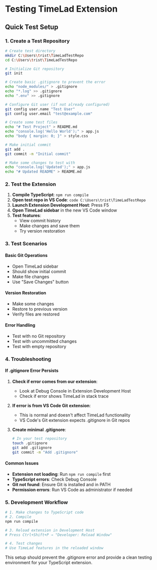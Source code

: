 # Testing TimeLad Extension

## Quick Test Setup

### 1. Create a Test Repository
```bash
# Create test directory
mkdir C:\Users\trist\TimeLadTestRepo
cd C:\Users\trist\TimeLadTestRepo

# Initialize Git repository
git init

# Create basic .gitignore to prevent the error
echo "node_modules/" > .gitignore
echo "*.log" >> .gitignore
echo ".env" >> .gitignore

# Configure Git user (if not already configured)
git config user.name "Test User"
git config user.email "test@example.com"

# Create some test files
echo "# Test Project" > README.md
echo "console.log('Hello World');" > app.js
echo "body { margin: 0; }" > style.css

# Make initial commit
git add .
git commit -m "Initial commit"

# Make some changes to test with
echo "console.log('Updated');" > app.js
echo "# Updated README" > README.md
```

### 2. Test the Extension
1. **Compile TypeScript**: `npm run compile`
2. **Open test repo in VS Code**: `code C:\Users\trist\TimeLadTestRepo`
3. **Launch Extension Development Host**: Press F5
4. **Open TimeLad sidebar** in the new VS Code window
5. **Test features**:
   - View commit history
   - Make changes and save them
   - Try version restoration

### 3. Test Scenarios

#### Basic Git Operations
- Open TimeLad sidebar
- Should show initial commit
- Make file changes
- Use "Save Changes" button

#### Version Restoration
- Make some changes
- Restore to previous version
- Verify files are restored

#### Error Handling
- Test with no Git repository
- Test with uncommitted changes
- Test with empty repository

### 4. Troubleshooting

#### If .gitignore Error Persists
1. **Check if error comes from our extension**:
   - Look at Debug Console in Extension Development Host
   - Check if error shows TimeLad in stack trace

2. **If error is from VS Code Git extension**:
   - This is normal and doesn't affect TimeLad functionality
   - VS Code's Git extension expects .gitignore in Git repos

3. **Create minimal .gitignore**:
   ```bash
   # In your test repository
   touch .gitignore
   git add .gitignore
   git commit -m "Add .gitignore"
   ```

#### Common Issues
- **Extension not loading**: Run `npm run compile` first
- **TypeScript errors**: Check Debug Console
- **Git not found**: Ensure Git is installed and in PATH
- **Permission errors**: Run VS Code as administrator if needed

### 5. Development Workflow
```bash
# 1. Make changes to TypeScript code
# 2. Compile
npm run compile

# 3. Reload extension in Development Host
# Press Ctrl+Shift+P → "Developer: Reload Window"

# 4. Test changes
# Use TimeLad features in the reloaded window
```

This setup should prevent the .gitignore error and provide a clean testing environment for your TypeScript extension.
